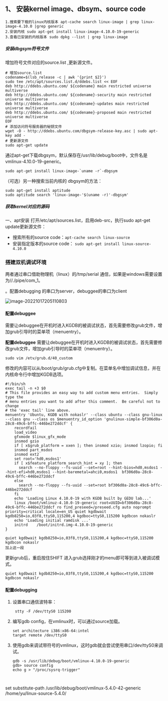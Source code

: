 ## 1、 安装kernel image、dbsym、source code

```
1.搜索要下载的linux内核版本 apt-cache search linux-image | grep linux-image-4.10.0 |grep generic
2.安装内核 sudo apt-get install linux-image-4.10.0-19-generic
3.查看已安装的内核版本 sudo dpkg --list | grep linux-image
```

##### 安装dbgsym符号文件

增加符号文件对应的source.list ,更新源文件。

```
# 增加source.list
codename=$(lsb_release -c | awk '{print $2}')
sudo tee /etc/apt/sources.list.d/ddebs.list << EOF
deb http://ddebs.ubuntu.com/ ${codename} main restricted universe multiverse
deb http://ddebs.ubuntu.com/ ${codename}-security main restricted universe multiverse
deb http://ddebs.ubuntu.com/ ${codename}-updates main restricted universe multiverse
deb http://ddebs.ubuntu.com/ ${codename}-proposed main restricted universe multiverse
EOF
# 添加访问符号服务器的秘钥文件
wget -O - http://ddebs.ubuntu.com/dbgsym-release-key.asc | sudo apt-key add -
# 更新源文件
sudo apt-get update
```

通过apt-get下载dbgsym，默认保存在/usr/lib/debug/boot中，文件名是vmlinux-4.10.0-19-generic。

```
sudo apt-get install linux-image-`uname -r`-dbgsym
```

（可选）另一种搜索当前内核的 dbgsym的方法：

```
sudo apt-get install aptitude
sudo aptitude search 'linux-image-'$(uname -r)'-dbgsym'
```

##### 获取kernel对应的源码

一、apt安装
打开/etc/apt/sources.list，启用deb-src，执行sudo apt-get update更新源文件：

- 搜索所有的source code：`apt-cache search linux-source`
- 安装指定版本的source code： `sudo apt-get install linux-source-4.10.0`

### 搭建双机调试环境

两者通过串口借助物理机（linux）的/tmp/serial 通信，如果是windows需要设置为//./pipe/com_1。

。配置debugging 的串口为server，debuggee的串口为client

![image-20221017205110803](C:\Users\admin\AppData\Roaming\Typora\typora-user-images\image-20221017205110803.png)

#### 配置debuggee

需要让debuggee在开机时进入KGDB的被调试状态，首先需要修改grub文件，增加grub引导时的菜单项（menuentry）。

**配置debuggee**
需要让debuggee在开机时进入KGDB的被调试状态，首先需要修改grub文件，增加grub引导时的菜单项（menuentry）。

```
sudo vim /etv/grub.d/40_custom
```

修改的内容可以从/boot/grub/grub.cfg中复制。在菜单名中增加调试信息，并在内核命令行中增加KGDB选项。

```
#!/bin/sh
exec tail -n +3 $0
# This file provides an easy way to add custom menu entries.  Simply type the
# menu entries you want to add after this comment.  Be careful not to change
# the 'exec tail' line above.
menuentry 'Ubuntu, KGDB with nokaslr' --class ubuntu --class gnu-linux --class gnu --class os $menuentry_id_option 'gnulinux-simple-bf306d0a-28c8-49c6-bffc-446be272ddcf' {
    recordfail
    load_video
    gfxmode $linux_gfx_mode
    insmod gzio
    if [ x$grub_platform = xxen ]; then insmod xzio; insmod lzopio; fi
    insmod part_msdos
    insmod ext2
    set root='hd0,msdos1'
    if [ x$feature_platform_search_hint = xy ]; then
      search --no-floppy --fs-uuid --set=root --hint-bios=hd0,msdos1 --hint-efi=hd0,msdos1 --hint-baremetal=ahci0,msdos1  bf306d0a-28c8-49c6-bffc-446be272ddcf
    else
      search --no-floppy --fs-uuid --set=root bf306d0a-28c8-49c6-bffc-446be272ddcf
    fi
    echo 'Loading Linux 4.10.0-19 with KGDB built by GEDU lab...'
    linux /boot/vmlinuz-4.10.0-19-generic root=UUID=bf306d0a-28c8-49c6-bffc-446be272ddcf ro find_preseed=/preseed.cfg auto noprompt priority=critical locale=en_US quiet kgdbwait kgdb8250=io,03f8,ttyS0,115200,4 kgdboc=ttyS0,115200 kgdbcon nokaslr
    echo 'Loading initial ramdisk ...'
    initrd    /boot/initrd.img-4.10.0-19-generic
}
```

```
quiet kgdbwait kgdb8250=io,03f8,ttyS0,115200,4 kgdboc=ttyS0,115200 kgdbcon nokaslr
加上这一段
```

更新grub后，重启按住SHIFT 进入grub选择刚才的menu即可等到进入被调试模式。

```
quiet kgdbwait kgdb8250=io,03f8,ttyS0,115200,4 kgdboc=ttyS0,115200 kgdbcon nokaslr
```

#### 配置debugging

1. 设置串口通信波特率：

   ```
   	stty -F /dev/ttyS0 115200
   ```

   

2. 编写gdb config，在vmlinux时，可以通过source加载。

   ```
   set architecture i386:x86-64:intel
   target remote /dev/ttyS0
   ```

3. 使用gdb来调试带符号的vmlinux，这时gdb就会尝试使用串口/dev/ttyS0来调试。

   ```
   gdb -s /usr/lib/debug/boot/vmlinux-4.10.0-19-generic
   gdb> source config
   echo g > "/proc/sysrq-trigger"
```
   
   ```
   set substitute-path /usr/lib/debug/boot/vmlinux-5.4.0-42-generic /home/yu/linux-source-5.4.0/
   ```
   
   